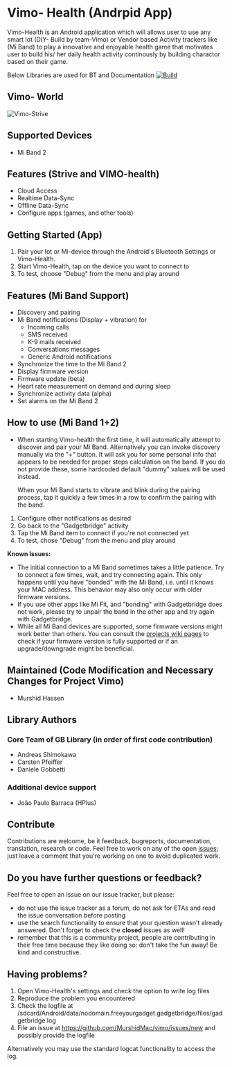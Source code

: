 Vimo- Health (Andrpid App)
==========================

Vimo-Health is an Android application which will allows user to use any smart Iot (DIY- Build by team-Vimo) or Vendor based Activity trackers like (Mi Band) to play a innovative and enjoyable health game that motivates user to build his/ her daily health activity continously by building charactor based on their game.

Below Libraries are used for BT and Documentation
[![Build](https://travis-ci.org/Freeyourgadget/Gadgetbridge.svg?branch=master)](https://travis-ci.org/Freeyourgadget/Gadgetbridge)

## Vimo- World
![Vimo-Strive](https://pbs.twimg.com/profile_images/839435931782361088/xyWbjlpt.jpg "Twitter Image")

## Supported Devices
* Mi Band 2


## Features (Strive and VIMO-health)

* Cloud Access
* Realtime Data-Sync
* Offline Data-Sync
* Configure apps (games, and other tools)

## Getting Started (App)

1. Pair your Iot or Mi-device through the Android's Bluetooth Settings or Vimo-Health. 
2. Start Vimo-Health, tap on the device you want to connect to
3. To test, choose "Debug" from the menu and play around 

## Features (Mi Band Support)

* Discovery and pairing
* Mi Band notifications (Display + vibration) for
    * Incoming calls
    * SMS received
    * K-9 mails received
    * Conversations messages
    * Generic Android notifications
* Synchronize the time to the Mi Band 2
* Display firmware version
* Firmware update (beta)
* Heart rate measurement on demand and during sleep
* Synchronize activity data (alpha)
* Set alarms on the Mi Band 2

## How to use (Mi Band 1+2)

* When starting Vimo-health the first time, it will automatically
  attempt to discover and pair your Mi Band. Alternatively you can invoke discovery
  manually via the "+" button. It will ask you for some personal info that appears
  to be needed for proper steps calculation on the band. If you do not provide these,
  some hardcoded default "dummy" values will be used instead. 

  When your Mi Band starts to vibrate and blink during the pairing process,
  tap it quickly a few times in a row to confirm the pairing with the band.

1. Configure other notifications as desired
2. Go back to the "Gadgetbridge" activity
3. Tap the Mi Band item to connect if you're not connected yet
4. To test, chose "Debug" from the menu and play around

**Known Issues:**

* The initial connection to a Mi Band sometimes takes a little patience. Try to connect a few times, wait, 
  and try connecting again. This only happens until you have "bonded" with the Mi Band, i.e. until it 
  knows your MAC address. This behavior may also only occur with older firmware versions.
* If you use other apps like Mi Fit, and "bonding" with Gadgetbridge does not work, please
  try to unpair the band in the other app and try again with Gadgetbridge.
* While all Mi Band devices are supported, some firmware versions might work better than others.
  You can consult the [projects wiki pages](https://github.com/Freeyourgadget/Gadgetbridge/wiki/Mi-Band) 
  to check if your firmware version is fully supported or if an upgrade/downgrade might be beneficial.

## Maintained (Code Modification and Necessary Changes for Project Vimo)

* Murshid Hassen

## Library Authors
### Core Team of GB Library (in order of first code contribution)

* Andreas Shimokawa
* Carsten Pfeiffer
* Daniele Gobbetti

### Additional device support

* João Paulo Barraca (HPlus)

## Contribute

Contributions are welcome, be it feedback, bugreports, documentation, translation, research or code. Feel free to work
on any of the open [issues](https://github.com/Freeyourgadget/Gadgetbridge/issues?q=is%3Aopen+is%3Aissue);
just leave a comment that you're working on one to avoid duplicated work.

## Do you have further questions or feedback?

Feel free to open an issue on our issue tracker, but please:
- do not use the issue tracker as a forum, do not ask for ETAs and read the issue conversation before posting
- use the search functionality to ensure that your question wasn't already answered. Don't forget to check the **closed** issues as well!
- remember that this is a community project, people are contributing in their free time because they like doing so: don't take the fun away! Be kind and constructive.

## Having problems?

1. Open Vimo-Health's settings and check the option to write log files
2. Reproduce the problem you encountered
3. Check the logfile at /sdcard/Android/data/nodomain.freeyourgadget.gadgetbridge/files/gadgetbridge.log
4. File an issue at https://github.com/MurshidMac/vimo/issues/new and possibly provide the logfile

Alternatively you may use the standard logcat functionality to access the log.

